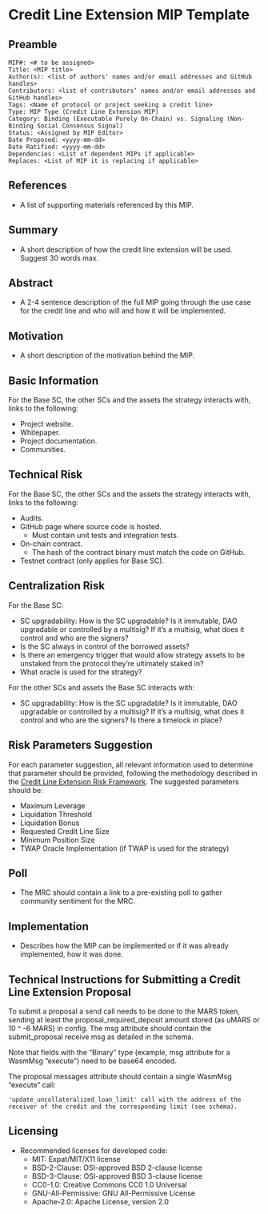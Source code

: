 # Credit Line Extension MIP Template

## Preamble

    MIP#: <# to be assigned>
    Title: <MIP title>
    Author(s): <list of authors' names and/or email addresses and GitHub handles>
    Contributors: <list of contributors’ names and/or email addresses and GitHub handles>
    Tags: <Name of protocol or project seeking a credit line>
    Type: MIP Type (Credit Line Extension MIP)
    Category: Binding (Executable Purely On-Chain) vs. Signaling (Non-Binding Social Consensus Signal)
    Status: <Assigned by MIP Editor>
    Date Proposed: <yyyy-mm-dd>
    Date Ratified: <yyyy-mm-dd>
    Dependencies: <List of dependent MIPs if applicable>
    Replaces: <List of MIP it is replacing if applicable>

## References

- A list of supporting materials referenced by this MIP.

## Summary

- A short description of how the credit line extension will be used. Suggest 30 words max.

## Abstract

- A 2-4 sentence description of the full MIP going through the use case for the credit line and who will and how it will be implemented.

## Motivation

- A short description of the motivation behind the MIP.

## Basic Information

For the Base SC, the other SCs and the assets the strategy interacts with, links to the following:

- Project website.
- Whitepaper.
- Project documentation.
- Communities.

## Technical Risk

For the Base SC, the other SCs and the assets the strategy interacts with, links to the following:

- Audits.
- GitHub page where source code is hosted.
    - Must contain unit tests and integration tests.
- On-chain contract.
    - The hash of the contract binary must match the code on GitHub.
- Testnet contract (only applies for Base SC).

## Centralization Risk

For the Base SC:

- SC upgradability: How is the SC upgradable? Is it immutable, DAO upgradable or controlled by a multisig? If it’s a multisig, what does it control and who are the signers?
- Is the SC always in control of the borrowed assets?
- Is there an emergency trigger that would allow strategy assets to be unstaked from the protocol they’re ultimately staked in?
- What oracle is used for the strategy?

For the other SCs and assets the Base SC interacts with:

- SC upgradability: How is the SC upgradable? Is it immutable, DAO upgradable or controlled by a multisig? If it’s a multisig, what does it control and who are the signers? Is there a timelock in place?

## Risk Parameters Suggestion

For each parameter suggestion, all relevant information used to determine that parameter should be provided, following the methodology described in the [Credit Line Extension Risk Framework](https://github.com/mars-protocol/mips/Credit-Line-Extension-Risk-Framework.md). The suggested parameters should be:

- Maximum Leverage
- Liquidation Threshold
- Liquidation Bonus
- Requested Credit Line Size
- Minimum Position Size
- TWAP Oracle Implementation (if TWAP is used for the strategy)

## Poll

- The MRC should contain a link to a pre-existing poll to gather community sentiment for the MRC.

## Implementation

- Describes how the MIP can be implemented or if it was already implemented, how it was done.

## Technical Instructions for Submitting a Credit Line Extension Proposal

To submit a proposal a send call needs to be done to the MARS token, sending at least the proposal_required_deposit amount stored (as uMARS or 10 ^ -6 MARS) in config. The msg attribute should contain the submit_proposal receive msg as detailed in the schema.

Note that fields with the “Binary” type (example, msg attribute for a WasmMsg “execute”) need to be base64 encoded.

The proposal messages attribute should contain a single WasmMsg “execute” call:

    'update_uncollateralized_loan_limit' call with the address of the receiver of the credit and the corresponding limit (see schema). ​

## Licensing

- Recommended licenses for developed code:
    - MIT: Expat/MIT/X11 license
    - BSD-2-Clause: OSI-approved BSD 2-clause license
    - BSD-3-Clause: OSI-approved BSD 3-clause license
    - CC0-1.0: Creative Commons CC0 1.0 Universal
    - GNU-All-Permissive: GNU All-Permissive License
    - Apache-2.0: Apache License, version 2.0